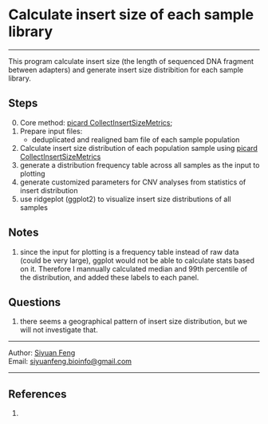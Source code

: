 # Calculate insert size of each sample library

----
This program calculate insert size (the length of sequenced DNA fragment between adapters) and generate insert size distribition for each sample library.

## Steps
0. Core method: [picard CollectInsertSizeMetrics][1];
1. Prepare input files:
    * deduplicated and realigned bam file of each sample population
2. Calculate insert size distribution of each population sample using [picard CollectInsertSizeMetrics][1]
3. generate a distribution frequency table across all samples as the input to plotting
4. generate customized parameters for CNV analyses from statistics of insert distribution
5. use ridgeplot (ggplot2) to visualize insert size distributions of all samples

## Notes
1. since the input for plotting is a frequency table instead of raw data (could be very large), ggplot would not be able to calculate stats based on it. Therefore I mannually calculated median and 99th percentile of the distribution, and added these labels to each panel.

## Questions
1. there seems a geographical pattern of insert size distribution, but we will not investigate that.

----
Author: [Siyuan Feng](https://scholar.google.com/citations?user=REHFXSsAAAAJ&hl)  
Email: siyuanfeng.bioinfo@gmail.com

----
## References
1. [1]: https://broadinstitute.github.io/picard/command-line-overview.html#CollectInsertSizeMetrics (picard CollectInsertSizeMetrics)